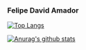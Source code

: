 ### Felipe David Amador



[![Top Langs](https://github-readme-stats.vercel.app/api/top-langs/?username=felipe-dna&theme=dracula)](https://github.com/felipe-dna/)

[![Anurag's github stats](https://github-readme-stats.vercel.app/api?username=felipe-dna&show_icons=true&theme=dracula)](https://github.com/felipe-dna/)
